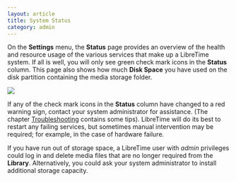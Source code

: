 ```yaml
---
layout: article
title: System Status
category: admin
---
```


On the **Settings** menu, the **Status** page provides an overview of the health and resource usage of the various
services that make up a LibreTime system. If all is well, you will only see green check mark icons in the
**Status** column. This page also shows how much **Disk Space** you have used on the disk partition containing the media storage folder.

![](/img/Screenshot521-System_status_240.png)

If any of the check mark icons in the **Status** column have changed to a red warning sign, contact your system
administrator for assistance. (The chapter [Troubleshooting](/docs/troubleshooting) contains some tips). LibreTime will
do its best to restart any failing services, but sometimes manual intervention may be required; for example, in the case of hardware failure.

If you have run out of storage space, a LibreTime user with _admin_ privileges could log in and delete media files
that are no longer required from the **Library**. Alternatively, you could ask your system administrator to install additional storage capacity.
